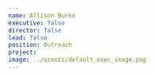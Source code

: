 ```yaml
---
name: Allison Burke
executive: false
director: false
lead: false
position: Outreach
project:  
image: ../assets/default_exec_image.png
---
```

